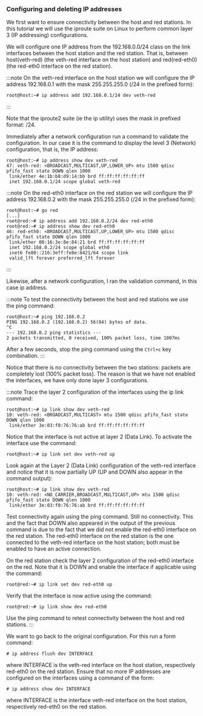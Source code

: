 ### Configuring and deleting IP addresses

We first want to ensure connectivity between the host and red stations. In this tutorial we will use the iproute suite on Linux to perform common layer 3 (IP addressing) configurations.

We will configure one IP address from the 192.168.0.0/24 class on the link interfaces between the host station and the red station. That is, between host(veth-red) (the veth-red interface on the host station) and red(red-eth0) (the red-eth0 interface on the red station).

:::note
On the veth-red interface on the host station we will configure the IP address 192.168.0.1 with the mask 255.255.255.0 (/24 in the prefixed form):
```shell-command
root@host:~# ip address add 192.168.0.1/24 dev veth-red
```
:::

Note that the iproute2 suite (ie the ip utility) uses the mask in prefixed format: /24.

Immediately after a network configuration run a command to validate the configuration. In our case it is the command to display the level 3 (Network) configuration, that is, the IP address:

```shell-command
root@host:~# ip address show dev veth-red
47: veth-red: <BROADCAST,MULTICAST,UP,LOWER_UP> mtu 1500 qdisc pfifo_fast state DOWN qlen 1000
 link/ether 4e:1b:b8:d9:14:bb brd ff:ff:ff:ff:ff:ff
 inet 192.168.0.1/24 scope global veth-red
```

:::note
On the red-eth0 interface on the red station we will configure the IP address 192.168.0.2 with the mask 255.255.255.0 (/24 in the prefixed form):
```shell-command
root@host:~# go red
[...]
root@red:~# ip address add 192.168.0.2/24 dev red-eth0
root@red:~# ip address show dev red-eth0
46: red-eth0: <BROADCAST,MULTICAST,UP,LOWER_UP> mtu 1500 qdisc pfifo_fast state DOWN qlen 1000
 link/ether 00:16:3e:8e:84:21 brd ff:ff:ff:ff:ff:ff
 inet 192.168.0.2/24 scope global eth0
 inet6 fe80::216:3eff:fe8e:8421/64 scope link
 valid_lft forever preferred_lft forever
```
:::

Likewise, after a network configuration, I ran the validation command, in this case ip address.

:::note
To test the connectivity between the host and red stations we use the ping command:
```shell-command
root@host:~# ping 192.168.0.2
PING 192.168.0.2 (192.168.0.2) 56(84) bytes of data.
^C
--- 192.168.0.2 ping statistics ---
2 packets transmitted, 0 received, 100% packet loss, time 1007ms
```
After a few seconds, stop the ping command using the `Ctrl+c` key combination.
:::

Notice that there is no connectivity between the two stations: packets are completely lost (100% packet loss). The reason is that we have not enabled the interfaces, we have only done layer 3 configurations.

:::note
Trace the layer 2 configuration of the interfaces using the ip link command:
```shell-command
root@host:~# ip link show dev veth-red
10: veth-red: <BROADCAST,MULTICAST> mtu 1500 qdisc pfifo_fast state DOWN qlen 1000
 link/ether 3e:03:f0:76:76:ab brd ff:ff:ff:ff:ff:ff
```
Notice that the interface is not active at layer 2 (Data Link). To activate the interface use the command:
```shell-command
root@host:~# ip link set dev veth-red up
```
Look again at the Layer 2 (Data Link) configuration of the veth-red interface and notice that it is now partially UP (UP and DOWN also appear in the command output):
```shell-command
root@host:~# ip link show dev veth-red
10: veth-red: <NO_CARRIER,BROADCAST,MULTICAST,UP> mtu 1500 qdisc pfifo_fast state DOWN qlen 1000
 link/ether 3e:03:f0:76:76:ab brd ff:ff:ff:ff:ff:ff
```
Test connectivity again using the ping command. Still no connectivity. This and the fact that DOWN also appeared in the output of the previous command is due to the fact that we did not enable the red-eth0 interface on the red station. The red-eth0 interface on the red station is the one connected to the veth-red interface on the host station; both must be enabled to have an active connection.

On the red station check the layer 2 configuration of the red-eth0 interface on the red. Note that it is DOWN and enable the interface if applicable using the command:
```shell-command
root@red:~# ip link set dev red-eth0 up
```
Verify that the interface is now active using the command:
```shell-command
root@red:~# ip link show dev red-eth0
```
Use the ping command to retest connectivity between the host and red stations.
:::

We want to go back to the original configuration. For this run a form command:
```shell-command
# ip address flush dev INTERFACE
```
where INTERFACE is the veth-red interface on the host station, respectively red-eth0 on the red station.
Ensure that no more IP addresses are configured on the interfaces using a command of the form:

```shell-command
# ip address show dev INTERFACE
```
where INTERFACE is the interface veth-red interface on the host station, respectively red-eth0 on the red station.
